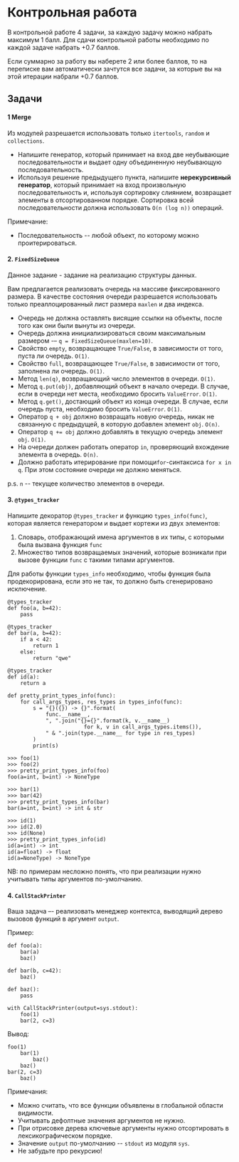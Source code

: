 # Контрольная работа

В контрольной работе 4 задачи, за каждую задачу можно набрать максимум 1 балл.
Для сдачи контрольной работы необходимо по каждой задаче набрать +0.7 баллов.

Если суммарно за работу вы наберете 2 или более баллов, то на переписке вам автоматически зачтутся все задачи, за
которые вы на этой итерации набрали +0.7 баллов.

## Задачи

#### 1 Merge
Из модулей разрешается использовать только `itertools`, `random` и `collections`.

- Напишите генератор, который принимает на вход две неубывающие последовательности и выдает одну объединенную
неубывающую последовательность.
- Используя решение предыдущего пункта, напишите **нерекурсивный генератор**, который принимает на вход произвольную
  последовательность и, используя сортировку слиянием, возвращает элементы в отсортированном порядке.
  Сортировка всей последовательности должна использовать `O(n (log n))` операций.

Примечание:
* Последовательность -- любой объект, по которому можно проитерироваться.

#### 2. `FixedSizeQueue`
Данное задание - задание на реализацию структуры данных.

Вам предлагается реализовать очередь на массиве фиксированного размера.
В качестве состояния очереди разрешается использовать только преаллоцированный лист размера `maxlen` и два индекса.

* Очередь не должна оставлять висящие ссылки на объекты, после того как они были вынуты из очереди.
* Очередь должна инициализироваться своим максимальным размером -– `q = FixedSizeQueue(maxlen=10)`.
* Свойство `empty`, возвращающее `True/False`, в зависимости от того, пуста ли очередь. `O(1)`.
* Свойство `full`, возвращающее `True/False`, в зависимости от того, заполнена ли очередь. `O(1)`.
* Метод `len(q)`, возвращающий число элементов в очереди. `O(1)`.
* Метод `q.put(obj)`, добавляющий объект в начало очереди. В случае, если в очереди нет места, необходимо бросить `ValueError`. `O(1)`.
* Метод `q.get()`, достающий объект из конца очереди. В случае, если очередь пуста, необходимо бросить `ValueError`. `O(1)`.
* Оператор `q + obj` должно возвращать новую очередь, никак не связанную с предыдущей, в которую добавлен элемент `obj`. `O(n)`.
* Оператор `q += obj` должно добавлять в текущую очередь элемент `obj`. `O(1)`.
* На очереди должен работать оператор `in`, проверяющий вхождение элемента в очередь. `O(n)`.
* Должно работать итерирование при помощи`for`-синтаксиса `for x in q`. При этом состояние очереди не должно меняться.

p.s. `n` -- текущее количество элементов в очереди.

#### 3. `@types_tracker`

Напишите декоратор `@types_tracker` и функцию `types_info(func)`, которая является генератором и выдает кортежи из двух
элементов:
  1. Словарь, отображающий имена аргументов в их типы, с которыми была вызвана функция `func`
  2. Множество типов возвращаемых значений, которые возникали при вызове функции `func` с такими типами аргументов.

Для работы функции `types_info` необходимо, чтобы функция была продекорирована, если это не так, то должно быть
сгенерировано исключение.

    @types_tracker
    def foo(a, b=42):
        pass
    
    @types_tracker
    def bar(a, b=42):
        if a < 42:
            return 1
        else:
            return "qwe"
    
    @types_tracker
    def id(a):
        return a
    
    def pretty_print_types_info(func):
        for call_args_types, res_types in types_info(func):
            s = "{}({}) -> {}".format(
                func.__name__,
                ", ".join("{}={}".format(k, v.__name__)
                            for k, v in call_args_types.items()),
                " & ".join(type.__name__ for type in res_types)
            )
            print(s)
    
    >>> foo(1)
    >>> foo(2)
    >>> pretty_print_types_info(foo)
    foo(a=int, b=int) -> NoneType
    
    >>> bar(1)
    >>> bar(42)
    >>> pretty_print_types_info(bar)
    bar(a=int, b=int) -> int & str
    
    >>> id(1)
    >>> id(2.0)
    >>> id(None)
    >>> pretty_print_types_info(id)
    id(a=int) -> int
    id(a=float) -> float
    id(a=NoneType) -> NoneType

NB: по примерам несложно понять, что при реализации нужно учитывать типы аргументов по-умолчанию.

#### 4. `CallStackPrinter`

Ваша задача –- реализовать менеджер контектса, выводящий дерево вызовов функций в аргумент `output`.

Пример:

    def foo(a):
        bar(a)
        baz()
    
    def bar(b, c=42):
        baz()
    
    def baz():
        pass
    
    with CallStackPrinter(output=sys.stdout):
        foo(1)
        bar(2, c=3)

Вывод:

    foo(1)
        bar(1)
            baz()
        baz()
    bar(2, c=3)
        baz()

Примечания:

* Можно считать, что все функции объявлены в глобальной области видимости.
* Учитывать дефолтные значения аргументов не нужно.
* При отрисовке дерева ключевые аргументы нужно отсортировать в лексикографическом порядке.
* Значение `output` по-умолчанию -- `stdout` из модуля `sys`.
* Не забудьте про рекурсию!